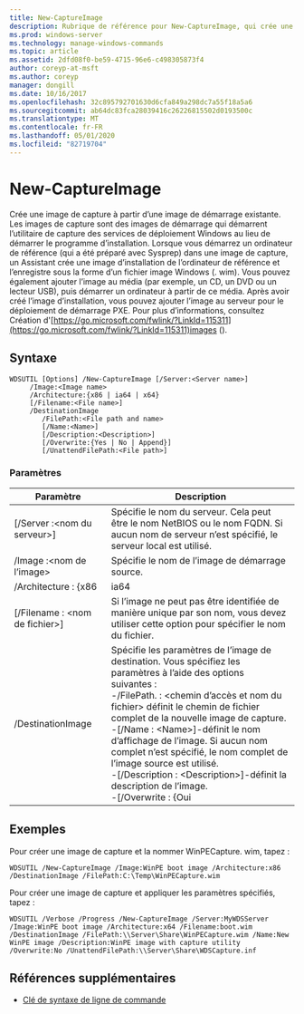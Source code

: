 ```yaml
---
title: New-CaptureImage
description: Rubrique de référence pour New-CaptureImage, qui crée une image de capture à partir d’une image de démarrage existante.
ms.prod: windows-server
ms.technology: manage-windows-commands
ms.topic: article
ms.assetid: 2dfd08f0-be59-4715-96e6-c498305873f4
author: coreyp-at-msft
ms.author: coreyp
manager: dongill
ms.date: 10/16/2017
ms.openlocfilehash: 32c895792701630d6cfa849a298dc7a55f18a5a6
ms.sourcegitcommit: ab64dc83fca28039416c26226815502d0193500c
ms.translationtype: MT
ms.contentlocale: fr-FR
ms.lasthandoff: 05/01/2020
ms.locfileid: "82719704"
---
```

# <a name="new-captureimage"></a>New-CaptureImage

Crée une image de capture à partir d’une image de démarrage existante. Les images de capture sont des images de démarrage qui démarrent l’utilitaire de capture des services de déploiement Windows au lieu de démarrer le programme d’installation. Lorsque vous démarrez un ordinateur de référence (qui a été préparé avec Sysprep) dans une image de capture, un Assistant crée une image d’installation de l’ordinateur de référence et l’enregistre sous la forme d’un fichier image Windows (. wim). Vous pouvez également ajouter l’image au média (par exemple, un CD, un DVD ou un lecteur USB), puis démarrer un ordinateur à partir de ce média. Après avoir créé l’image d’installation, vous pouvez ajouter l’image au serveur pour le déploiement de démarrage PXE. Pour plus d’informations, consultez Création d'[https://go.microsoft.com/fwlink/?LinkId=115311](https://go.microsoft.com/fwlink/?LinkId=115311)images ().

## <a name="syntax"></a>Syntaxe

```
WDSUTIL [Options] /New-CaptureImage [/Server:<Server name>]
     /Image:<Image name>
     /Architecture:{x86 | ia64 | x64}
     [/Filename:<File name>]
     /DestinationImage
        /FilePath:<File path and name>
        [/Name:<Name>]
        [/Description:<Description>]
        [/Overwrite:{Yes | No | Append}]
        [/UnattendFilePath:<File path>]
```

### <a name="parameters"></a>Paramètres

|        Paramètre         |                                                                                                                                                                                                                         Description                                                                                                                                                                                                                          |
|--------------------------|--------------------------------------------------------------------------------------------------------------------------------------------------------------------------------------------------------------------------------------------------------------------------------------------------------------------------------------------------------------------------------------------------------------------------------------------------------------|
| [/Server :\<nom du serveur>] |                                                                                                                                       Spécifie le nom du serveur. Cela peut être le nom NetBIOS ou le nom FQDN. Si aucun nom de serveur n’est spécifié, le serveur local est utilisé.                                                                                                                                        |
|   /Image :\<nom de l’image>   |                                                                                                                                                                                                         Spécifie le nom de l’image de démarrage source.                                                                                                                                                                                                         |
|   /Architecture : {x86    |                                                                                                                                                                                                                             ia64                                                                                                                                                                                                                             |
| [/Filename : \<nom de fichier>] |                                                                                                                                                                            Si l’image ne peut pas être identifiée de manière unique par son nom, vous devez utiliser cette option pour spécifier le nom du fichier.                                                                                                                                                                            |
|    /DestinationImage     | Spécifie les paramètres de l’image de destination. Vous spécifiez les paramètres à l’aide des options suivantes :</br>-/FilePath. : \<chemin d’accès et nom du fichier> définit le chemin de fichier complet de la nouvelle image de capture.</br>-[/Name : \<Name>]-définit le nom d’affichage de l’image. Si aucun nom complet n’est spécifié, le nom complet de l’image source est utilisé.</br>-[/Description : \<Description>]-définit la description de l’image.</br>-[/Overwrite : {Oui |

## <a name="examples"></a>Exemples

Pour créer une image de capture et la nommer WinPECapture. wim, tapez :
```
WDSUTIL /New-CaptureImage /Image:WinPE boot image /Architecture:x86 /DestinationImage /FilePath:C:\Temp\WinPECapture.wim
```
Pour créer une image de capture et appliquer les paramètres spécifiés, tapez :
```
WDSUTIL /Verbose /Progress /New-CaptureImage /Server:MyWDSServer /Image:WinPE boot image /Architecture:x64 /Filename:boot.wim 
/DestinationImage /FilePath:\\Server\Share\WinPECapture.wim /Name:New WinPE image /Description:WinPE image with capture utility /Overwrite:No /UnattendFilePath:\\Server\Share\WDSCapture.inf
```

## <a name="additional-references"></a>Références supplémentaires

- [Clé de syntaxe de ligne de commande](command-line-syntax-key.md)